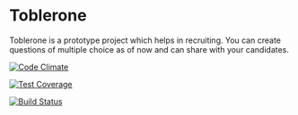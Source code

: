 Toblerone
=========

Toblerone is a prototype project which helps in recruiting. You can create questions of multiple choice as of now and can share with your candidates.

[![Code Climate](https://codeclimate.com/repos/5406f507e30ba0542305e4e3/badges/7f22d9ee0c297bd3c07e/gpa.svg)](https://codeclimate.com/repos/5406f507e30ba0542305e4e3/feed)

[![Test Coverage](https://codeclimate.com/repos/5406f507e30ba0542305e4e3/badges/7f22d9ee0c297bd3c07e/coverage.svg)](https://codeclimate.com/repos/5406f507e30ba0542305e4e3/feed)

[![Build Status](https://magnum.travis-ci.com/Qwinix/docdock.svg?token=f51bdsVsUnrj4LumPz8M)](https://magnum.travis-ci.com/Qwinix/docdock)
